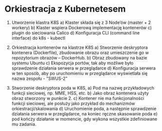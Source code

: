 # Orkiestracja z Kubernetesem 

1. Utworzenie klastra K8S
a) Klaster składa się z 3 Node’ów (master + 2 workery)
b) Klaster wspiera Dockerową implementację kontenerów
c) plugin do sieciowania Calico
d) Konfiguracja CLI (command line interface) do k8s - kubectl

2. Orkiestracja kontenerów na klastrze K8S
a) Stworzenie deskryptora kontenera (Dockerfile), zbudowanie obrazu oraz
umieszczenie go w repozytorium obrazów – DockerHub.
b) Obraz zbudowany na bazie systemu Ubuntu
c) Ekspozycja portów, tak aby możliwe było sprawdzenie działania
serwera w przeglądarce
d) Konfiguracja serwera w ten sposób, aby po uruchomieniu w
przeglądarce wyświetlała się nazwa zespołu - "SWUS-2"

3. Stworzenie deskryptora poda w K8S,
a) Pod ma nazwę przykładowych funkcji sieciowej, np. MME, HSS, etc.
b) Jako obraz kontenera użyty obraz stworzony w punkcie 2.
c) Kontener nie ma funkcjonalności funkcji sieciowej, ale posłuży jako
przykład do mechanizmów orkiestracji/skalowania
d) Uruchomienie poda, a następnie sprawdzenie działania serwera w
przeglądarce, na koniec ręczne skasowanie poda
e) pod kończy działanie w momencie, gdy wykona wszystkie
zdefiniowane mu zadania.

